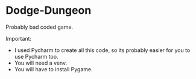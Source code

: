 # Dodge-Dungeon
Probably bad coded game.

Important:
- I used Pycharm to create all this code, so its probably easier for you to use Pycharm too.
- You will need a venv.
- You will have to install Pygame.
